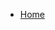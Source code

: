 <!-- docs/_sidebar.md -->
<!-- markdownlint-disable -->

- [Home](/project/ "Modern JavaScript Development Project")
